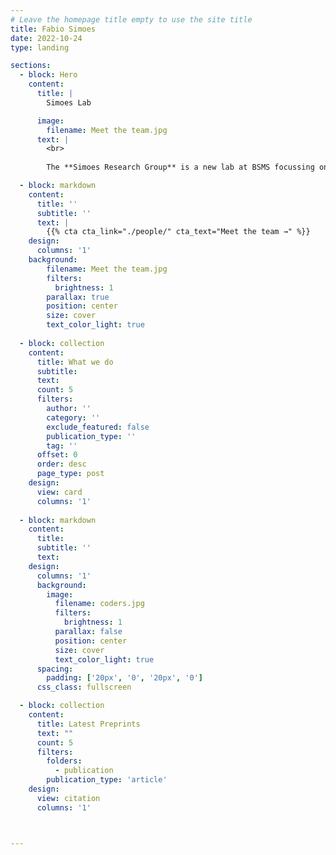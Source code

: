 ```yaml
---
# Leave the homepage title empty to use the site title
title: Fabio Simoes
date: 2022-10-24
type: landing

sections:
  - block: Hero
    content:
      title: |
        Simoes Lab

      image:
        filename: Meet the team.jpg
      text: |
        <br>
        
        The **Simoes Research Group** is a new lab at BSMS focussing on the interactions between cancer cells and their microenvironemnt. 

  - block: markdown
    content:
      title: ''
      subtitle: ''
      text: |
        {{% cta cta_link="./people/" cta_text="Meet the team →" %}}
    design:
      columns: '1'
    background:
        filename: Meet the team.jpg
        filters:
          brightness: 1
        parallax: true
        position: center
        size: cover
        text_color_light: true
  
  - block: collection
    content:
      title: What we do
      subtitle:
      text:
      count: 5
      filters:
        author: ''
        category: ''
        exclude_featured: false
        publication_type: ''
        tag: ''
      offset: 0
      order: desc
      page_type: post
    design:
      view: card
      columns: '1'
  
  - block: markdown
    content:
      title:
      subtitle: ''
      text:
    design:
      columns: '1'
      background:
        image: 
          filename: coders.jpg
          filters:
            brightness: 1
          parallax: false
          position: center
          size: cover
          text_color_light: true
      spacing:
        padding: ['20px', '0', '20px', '0']
      css_class: fullscreen

  - block: collection
    content:
      title: Latest Preprints
      text: ""
      count: 5
      filters:
        folders:
          - publication
        publication_type: 'article'
    design:
      view: citation
      columns: '1'



---
```


